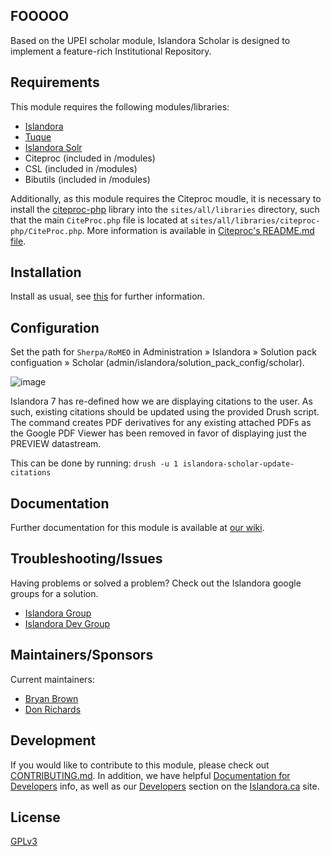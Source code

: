 
## FOOOOO

Based on the UPEI scholar module, Islandora Scholar is designed to implement a feature-rich Institutional Repository.

## Requirements

This module requires the following modules/libraries:

* [Islandora](https://github.com/islandora/islandora)
* [Tuque](https://github.com/islandora/tuque)
* [Islandora Solr](https://github.com/Islandora/islandora_solr_search)
* Citeproc (included in /modules)
* CSL (included in /modules)
* Bibutils (included in /modules)

Additionally, as this module requires the Citeproc moudle, it is necessary to install the [citeproc-php](https://github.com/Islandora/citeproc-php) library into the `sites/all/libraries` directory, such that the main `CiteProc.php` file is located at `sites/all/libraries/citeproc-php/CiteProc.php`. More information is available in [Citeproc's README.md file](https://github.com/Islandora/islandora_scholar/blob/7.x/modules/citeproc/README.md).

## Installation

Install as usual, see [this](https://drupal.org/documentation/install/modules-themes/modules-7) for further information.

## Configuration

Set the path for `Sherpa/RoMEO` in Administration » Islandora » Solution pack configuation » Scholar (admin/islandora/solution_pack_config/scholar).

![image](https://cloud.githubusercontent.com/assets/2738244/19038481/b1391c48-8949-11e6-9db9-3f681380c65f.png)

Islandora 7 has re-defined how we are displaying citations to the user. As such, existing citations should be updated using the provided Drush script. The command creates PDF derivatives for any existing attached PDFs as the Google PDF Viewer has been removed in favor of displaying just the PREVIEW datastream.

This can be done by running: 
`drush -u 1 islandora-scholar-update-citations`

## Documentation

Further documentation for this module is available at [our wiki](https://wiki.duraspace.org/display/ISLANDORA/Islandora+Scholar).

## Troubleshooting/Issues

Having problems or solved a problem? Check out the Islandora google groups for a solution.

* [Islandora Group](https://groups.google.com/forum/?hl=en&fromgroups#!forum/islandora)
* [Islandora Dev Group](https://groups.google.com/forum/?hl=en&fromgroups#!forum/islandora-dev)

## Maintainers/Sponsors

Current maintainers:

* [Bryan Brown](https://github.com/bryjbrown)
* [Don Richards](https://github.com/DonRichards)

## Development

If you would like to contribute to this module, please check out [CONTRIBUTING.md](CONTRIBUTING.md). In addition, we have helpful [Documentation for Developers](https://github.com/Islandora/islandora/wiki#wiki-documentation-for-developers) info, as well as our [Developers](http://islandora.ca/developers) section on the [Islandora.ca](http://islandora.ca) site.

## License

[GPLv3](http://www.gnu.org/licenses/gpl-3.0.txt)

